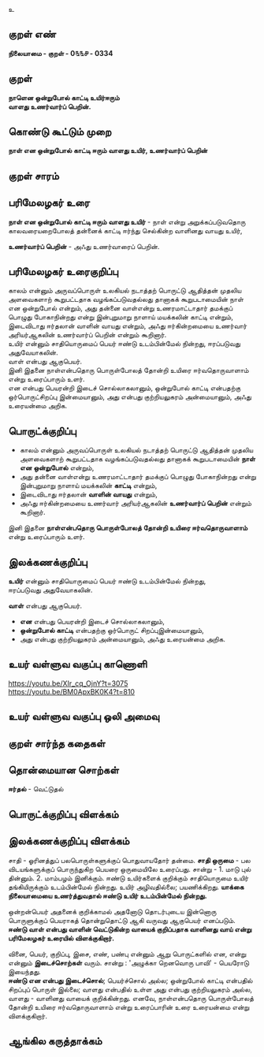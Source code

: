 உ

## குறள் எண் 

**நிலையாமை - குறள் - 0௩௩௪ - 0334**  

## குறள் 

**நாளென ஒன்றுபோல் காட்டி உயிர்ஈரும்  
வாளது உணர்வார்ப் பெறின்.**

## கொண்டு கூட்டும் முறை

**நாள் என ஒன்றுபோல் காட்டி ஈரும் வாளது உயிர், உணர்வார்ப் பெறின்**

## குறள் சாரம் 


## பரிமேலழகர் உரை

**நாள் என ஒன்றுபோல் காட்டி ஈரும் வாளது உயிர்** - நாள் என்று அறுக்கப்படுவதொரு காலவரையறைபோலத் தன்னைக் காட்டி ஈர்ந்து செல்கின்ற வாளினது வாயது உயிர்,   

**உணர்வார்ப் பெறின்** - அஃது உணர்வாரைப் பெறின்.   

## பரிமேலழகர் உரைகுறிப்பு   

காலம் என்னும் அருவப்பொருள் உலகியல் நடாத்தற் பொருட்டு ஆதித்தன் முதலிய அளவைகளாற் கூறுபட்டதாக வழங்கப்படுவதல்லது தானாகக் கூறுபடாமையின் நாள் என ஒன்றுபோல் என்றும், அது தன்னை வாள்என்று உணரமாட்டாதார் தமக்குப் பொழுது போகாநின்றது என்று இன்புறுமாறு நாளாய் மயக்கலின் காட்டி என்றும், இடைவிடாது ஈர்தலான் வாளின் வாயது என்றும், அஃது ஈர்கின்றமையை உணர்வார் அரியர்ஆகலின் உணர்வார்ப் பெறின் என்றும் கூறினார்.   
உயிர் என்னும் சாதியொருமைப் பெயர் ஈண்டு உடம்பின்மேல் நின்றது, ஈரப்படுவது அதுவேயாகலின்.   
வாள் என்பது ஆகுபெயர்.   
இனி இதனை நாள்என்பதொரு பொருள்போலத் தோன்றி உயிரை ஈர்வதொருவாளாம் என்று உரைப்பாரும் உளர்.   
என என்பது பெயரன்றி இடைச் சொல்லாகலானும், ஒன்றுபோல் காட்டி என்பதற்கு ஒர்பொருட்சிறப்பு இன்மையானும், அது என்பது குற்றியலுகரம் அன்மையானும், அஃது உரையன்மை அறிக.  

## பொருட்க்குறிப்பு 

* காலம் என்னும் அருவப்பொருள் உலகியல் நடாத்தற் பொருட்டு ஆதித்தன் முதலிய அளவைகளாற் கூறுபட்டதாக வழங்கப்படுவதல்லது தானாகக் கூறுபடாமையின் **நாள் என ஒன்றுபோல்** என்றும்,   
* அது தன்னை வாள்என்று உணரமாட்டாதார் தமக்குப் பொழுது போகாநின்றது என்று இன்புறுமாறு நாளாய் மயக்கலின் **காட்டி** என்றும்,   
* இடைவிடாது ஈர்தலான் **வாளின் வாயது** என்றும்,   
* அஃது ஈர்கின்றமையை உணர்வார் அரியர்ஆகலின் **உணர்வார்ப் பெறின்** என்றும் கூறினார்.   
 
இனி இதனை **நாள்என்பதொரு பொருள்போலத் தோன்றி உயிரை ஈர்வதொருவாளாம்** என்று உரைப்பாரும் உளர்.   

## இலக்கணக்குறிப்பு  

**உயிர்** என்னும் சாதியொருமைப் பெயர் ஈண்டு உடம்பின்மேல் நின்றது,   
ஈரப்படுவது அதுவேயாகலின்.     

**வாள்** என்பது ஆகுபெயர்.        

* **என** என்பது பெயரன்றி இடைச் சொல்லாகலானும்,   
* **ஒன்றுபோல் காட்டி** என்பதற்கு ஒர்பொருட் சிறப்புஇன்மையானும்,   
* அது என்பது குற்றியலுகரம் அன்மையானும், அஃது உரையன்மை அறிக.

## உயர் வள்ளுவ வகுப்பு காணொளி

https://youtu.be/XIr_cq_OjnY?t=3075  
https://youtu.be/BM0ApxBK0K4?t=810

## உயர் வள்ளுவ வகுப்பு ஒலி அமைவு 

 
## குறள் சார்ந்த கதைகள் 


## தொன்மையான சொற்கள்

**ஈர்தல்** - வெட்டுதல்  

## பொருட்க்குறிப்பு விளக்கம்


## இலக்கணக்குறிப்பு விளக்கம்

சாதி - ஓரினத்துப் பலபொருள்களுக்குப் பொதுவாயதோர் தன்மை.  **சாதி ஒருமை** - பல விடயங்களுக்குப் பொருந்துகிற பெயரை ஒருமையிலே உரைப்பது. சான்று - 1. மாடு புல் தின்னும். 2. மாம்பழம் இனிக்கும். ஈண்டு உயிர்களைக் குறிக்கும் சாதியொருமை உயிர் தங்கியிருக்கும் உடம்பின்மேல் நின்றது. உயிர் அழிவதில்லை; பயணிக்கிறது. 
**யாக்கை நிலையாமையை உணர்த்துவதால் ஈண்டு உயிர் உடம்பின்மேல் நின்றது.** 

ஒன்றன்பெயர் அதனைக் குறிக்காமல் அதனோடு தொடர்புடைய இன்னொரு பொருளுக்குப் பெயராகத் தொன்றுதொட்டு ஆகி வருவது ஆகுபெயர் எனப்படும்.     
**ஈண்டு வாள் என்பது வாளின் வெட்டுகின்ற வாயைக் குறிப்பதாக வாளினது வாய் என்று பரிமேலழகர் உரையில் விளக்குகிறார்.**

வினை, பெயர், குறிப்பு, இசை, எண், பண்பு என்னும் ஆறு பொருட்களில் என, என்று என்னும் **இடைச்சொற்கள்** வரும்.  சான்று : 'அழுக்கா றெனவொரு பாவி' - பெயரோடு இயைந்தது.  
**ஈண்டு என என்பது இடைச்சொல்**; பெயர்ச்சொல் அல்ல; ஒன்றுபோல் காட்டி என்பதில் சிறப்புப் பொருள் இல்லை; வாளது என்பதில் உள்ள அது என்பது குற்றியலுகரம் அல்ல, வாளது - வாளினது வாயைக் குறிக்கின்றது. எனவே, நாள்என்பதொரு பொருள்போலத் தோன்றி உயிரை ஈர்வதொருவாளாம் என்று உரைப்பாரின் உரை உரையன்மை என்று விளக்குகிறார். 

## ஆங்கில கருத்தாக்கம் 


